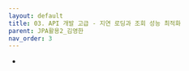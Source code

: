 ```yaml
---
layout: default
title: 03. API 개발 고급 - 지연 로딩과 조회 성능 최적화
parent: JPA활용2_김영한
nav_order: 3
---
```


- 
